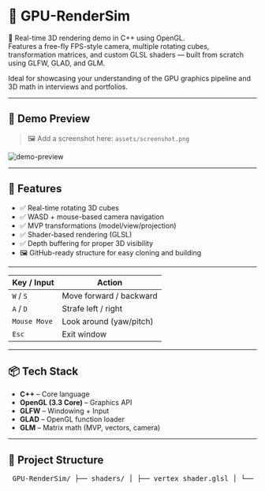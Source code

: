 ﻿# 🚀 GPU-RenderSim

🧊 Real-time 3D rendering demo in C++ using OpenGL.  
Features a free-fly FPS-style camera, multiple rotating cubes, transformation matrices, and custom GLSL shaders — built from scratch using GLFW, GLAD, and GLM.

Ideal for showcasing your understanding of the GPU graphics pipeline and 3D math in interviews and portfolios.

---

## 📸 Demo Preview

> 🖼️ Add a screenshot here: `assets/screenshot.png`

![demo-preview](./assets/screenshot.png)

---

## 🔧 Features

- ✅ Real-time rotating 3D cubes
- ✅ WASD + mouse-based camera navigation
- ✅ MVP transformations (model/view/projection)
- ✅ Shader-based rendering (GLSL)
- ✅ Depth buffering for proper 3D visibility
- 🖼️ GitHub-ready structure for easy cloning and building

---



| Key / Input | Action |
|-------------|--------|
| `W` / `S`   | Move forward / backward |
| `A` / `D`   | Strafe left / right |
| `Mouse Move` | Look around (yaw/pitch) |
| `Esc`       | Exit window |

---

## 📦 Tech Stack

- **C++** – Core language
- **OpenGL (3.3 Core)** – Graphics API
- **GLFW** – Windowing + Input
- **GLAD** – OpenGL function loader
- **GLM** – Matrix math (MVP, vectors, camera)

---

## 📂 Project Structure

<pre> GPU-RenderSim/ ├── shaders/ │ ├── vertex_shader.glsl │ └── fragment_shader.glsl ├── assets/ │ └── screenshot.png # Add your demo image here ├── src/ │ └── main.cpp # Full OpenGL C++ source ├── .gitignore # Git exclusions ├── README.md # This file └── CMakeLists.txt # (Optional) for cross-platform builds </pre>